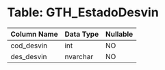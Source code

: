# Table: GTH_EstadoDesvin

| Column Name | Data Type | Nullable |
|-------------|-----------|----------|
| cod_desvin | int | NO |
| des_desvin | nvarchar | NO |
